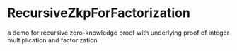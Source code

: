 # RecursiveZkpForFactorization
a demo for recursive zero-knowledge proof with underlying proof of integer multiplication and factorization
